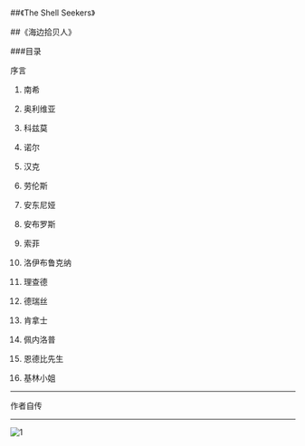##《The Shell Seekers》

##《海边拾贝人》

###目录

   序言

  1. 南希

  2. 奥利维亚
  3. 科兹莫
  4. 诺尔
  5. 汉克
  6. 劳伦斯
  7. 安东尼娅
  8. 安布罗斯
  9. 索菲
  10. 洛伊布鲁克纳
  11. 理查德
  12. 德瑞丝
  13. 肯拿士
  14. 佩内洛普
  15. 恩德比先生
  16. 基林小姐

---

作者自传

---

![1](C:\Users\Administrator\Desktop\1.jpg)

